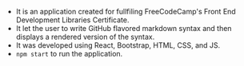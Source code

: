 - It is an application created for fullfiling FreeCodeCamp's Front End Development Libraries Certificate.
- It let the user to write GitHub flavored markdown syntax and then displays a rendered version of the syntax.
- It was developed using React, Bootstrap, HTML, CSS, and JS. 
- `npm start` to run the application.

